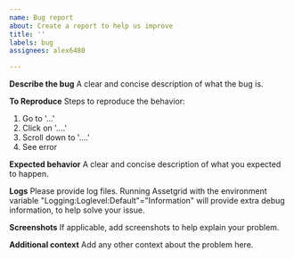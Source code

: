 ```yaml
---
name: Bug report
about: Create a report to help us improve
title: ''
labels: bug
assignees: alex6480

---
```


**Describe the bug**
A clear and concise description of what the bug is.

**To Reproduce**
Steps to reproduce the behavior:
1. Go to '...'
2. Click on '....'
3. Scroll down to '....'
4. See error

**Expected behavior**
A clear and concise description of what you expected to happen.

**Logs**
Please provide log files. Running Assetgrid with the environment variable "Logging:Loglevel:Default"="Information" will provide extra debug information, to help solve your issue.

**Screenshots**
If applicable, add screenshots to help explain your problem.

**Additional context**
Add any other context about the problem here.
